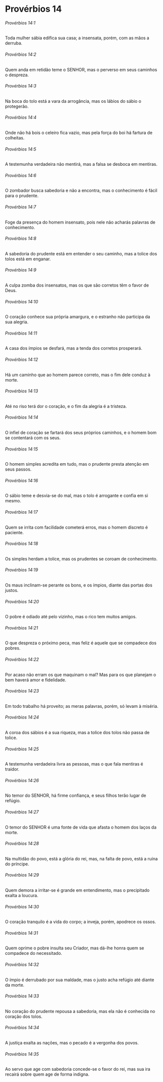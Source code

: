 # Provérbios 14

###### Provérbios 14:1

Toda mulher sábia edifica sua casa; a insensata, porém, com as mãos a derruba.

###### Provérbios 14:2

Quem anda em retidão teme o SENHOR, mas o perverso em seus caminhos o despreza.

###### Provérbios 14:3

Na boca do tolo está a vara da arrogância, mas os lábios do sábio o protegerão.

###### Provérbios 14:4

Onde não há bois o celeiro fica vazio, mas pela força do boi há fartura de colheitas.

###### Provérbios 14:5

A testemunha verdadeira não mentirá, mas a falsa se desboca em mentiras.

###### Provérbios 14:6

O zombador busca sabedoria e não a encontra, mas o conhecimento é fácil para o prudente.

###### Provérbios 14:7

Foge da presença do homem insensato, pois nele não acharás palavras de conhecimento.

###### Provérbios 14:8

A sabedoria do prudente está em entender o seu caminho, mas a tolice dos tolos está em enganar.

###### Provérbios 14:9

A culpa zomba dos insensatos, mas os que são corretos têm o favor de Deus.

###### Provérbios 14:10

O coração conhece sua própria amargura, e o estranho não participa da sua alegria.

###### Provérbios 14:11

A casa dos ímpios se desfará, mas a tenda dos corretos prosperará.

###### Provérbios 14:12

Há um caminho que ao homem parece correto, mas o fim dele conduz à morte.

###### Provérbios 14:13

Até no riso terá dor o coração, e o fim da alegria é a tristeza.

###### Provérbios 14:14

O infiel de coração se fartará dos seus próprios caminhos, e o homem bom se contentará com os seus.

###### Provérbios 14:15

O homem simples acredita em tudo, mas o prudente presta atenção em seus passos.

###### Provérbios 14:16

O sábio teme e desvia-se do mal, mas o tolo é arrogante e confia em si mesmo.

###### Provérbios 14:17

Quem se irrita com facilidade cometerá erros, mas o homem discreto é paciente.

###### Provérbios 14:18

Os simples herdam a tolice, mas os prudentes se coroam de conhecimento.

###### Provérbios 14:19

Os maus inclinam-se perante os bons, e os ímpios, diante das portas dos justos.

###### Provérbios 14:20

O pobre é odiado até pelo vizinho, mas o rico tem muitos amigos.

###### Provérbios 14:21

O que despreza o próximo peca, mas feliz é aquele que se compadece dos pobres.

###### Provérbios 14:22

Por acaso não erram os que maquinam o mal? Mas para os que planejam o bem haverá amor e fidelidade.

###### Provérbios 14:23

Em todo trabalho há proveito; as meras palavras, porém, só levam à miséria.

###### Provérbios 14:24

A coroa dos sábios é a sua riqueza, mas a tolice dos tolos não passa de tolice.

###### Provérbios 14:25

A testemunha verdadeira livra as pessoas, mas o que fala mentiras é traidor.

###### Provérbios 14:26

No temor do SENHOR, há firme confiança, e seus filhos terão lugar de refúgio.

###### Provérbios 14:27

O temor do SENHOR é uma fonte de vida que afasta o homem dos laços da morte.

###### Provérbios 14:28

Na multidão do povo, está a glória do rei, mas, na falta de povo, está a ruína do príncipe.

###### Provérbios 14:29

Quem demora a irritar-se é grande em entendimento, mas o precipitado exalta a loucura.

###### Provérbios 14:30

O coração tranquilo é a vida do corpo; a inveja, porém, apodrece os ossos.

###### Provérbios 14:31

Quem oprime o pobre insulta seu Criador, mas dá-lhe honra quem se compadece do necessitado.

###### Provérbios 14:32

O ímpio é derrubado por sua maldade, mas o justo acha refúgio até diante da morte.

###### Provérbios 14:33

No coração do prudente repousa a sabedoria, mas ela não é conhecida no coração dos tolos.

###### Provérbios 14:34

A justiça exalta as nações, mas o pecado é a vergonha dos povos.

###### Provérbios 14:35

Ao servo que age com sabedoria concede-se o favor do rei, mas sua ira recairá sobre quem age de forma indigna.

